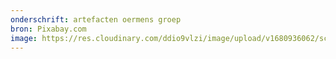 ```yaml
---
onderschrift: artefacten oermens groep
bron: Pixabay.com
image: https://res.cloudinary.com/ddio9vlzi/image/upload/v1680936062/sciencegeek/posts/artefacten-oermens.jpg
---
```

